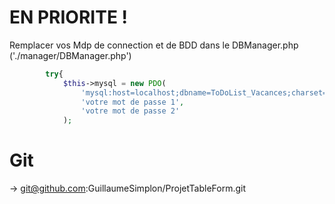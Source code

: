 # EN PRIORITE !
Remplacer vos Mdp de connection et de BDD dans le DBManager.php ('./manager/DBManager.php')
```php
        try{
            $this->mysql = new PDO(
                'mysql:host=localhost;dbname=ToDoList_Vacances;charset=utf8',
                'votre mot de passe 1',
                'votre mot de passe 2'
            );
```

# Git

-> git@github.com:GuillaumeSimplon/ProjetTableForm.git
